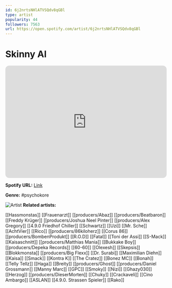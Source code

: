 ```yaml
---
id: 6j2nrtsNHlATVSQdv8qGBl
type: artist
popularity: 44
followers: 7563
url: https://open.spotify.com/artist/6j2nrtsNHlATVSQdv8qGBl
---
```

# Skinny Al

<iframe style="border-radius:12px" src="https://open.spotify.com/embed/artist/6j2nrtsNHlATVSQdv8qGBl" width="100%" height="352" frameBorder="0" allowfullscreen="" allow="autoplay; clipboard-write; encrypted-media; fullscreen; picture-in-picture" loading="lazy"></iframe>

**Spotify URL:** [Link](https://open.spotify.com/artist/6j2nrtsNHlATVSQdv8qGBl)

**Genre:**  #psychokore

![Artist](https://i.scdn.co/image/ab67616d0000b273bda29159f2fa585519f3e623)
**Related artists:**

[[Hassmonstas]]
[[Frauenarzt]]
[[producers/Abaz]]
[[producers/Beatbaron]]
[[Freddy Krüger]]
[[producers/Joshua Neel Pinter]]
[[producers/Alex Gregory]]
[[4.9.0 Friedhof Chiller]]
[[Schwartz]]
[[Uzi]]
[[Mr. Sche]]
[[AchtVier]]
[[Rico]]
[[producers/86kiloherz]]
[[Corus 86]]
[[producers/BombenProdukt]]
[[R.O.D]]
[[Fatal]]
[[Toni der Assi]]
[[S-Mack]]
[[Kaisaschnitt]]
[[producers/Matthias Mania]]
[[Bukkake Boy]]
[[producers/Depeka Records]]
[[60-60]]
[[Olexesh]]
[[Skepsis]]
[[Blokkmonsta]]
[[producers/Big Flexx]]
[[Dr. Surabi]]
[[Maximilian Diehn]]
[[Kaisa]]
[[Smack]]
[[Kontra K]]
[[The Cratez]]
[[Bonez MC]]
[[Bonah]]
[[Telly Tellz]]
[[Haga]]
[[Breity]]
[[producers/Ghost]]
[[producers/Daniel Grossmann]]
[[Manny Marc]]
[[GPC]]
[[Smoky]]
[[Nizi]]
[[Ghazy030]]
[[Herzog]]
[[producers/DieserMorten]]
[[Chuky]]
[[Crackaveli]]
[[Cino Ambargo]]
[[ASLAN]]
[[4.9.0. Strassen Spieler]]
[[Rako]]
